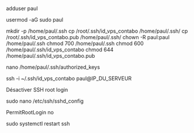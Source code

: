 adduser paul

usermod -aG sudo paul


mkdir -p /home/paul/.ssh
cp /root/.ssh/id_vps_contabo /home/paul/.ssh/
cp /root/.ssh/id_vps_contabo.pub /home/paul/.ssh/
chown -R paul:paul /home/paul/.ssh
chmod 700 /home/paul/.ssh
chmod 600 /home/paul/.ssh/id_vps_contabo
chmod 644 /home/paul/.ssh/id_vps_contabo.pub


nano /home/paul/.ssh/authorized_keys


ssh -i ~/.ssh/id_vps_contabo paul@IP_DU_SERVEUR

Désactiver SSH root login

sudo nano /etc/ssh/sshd_config

PermitRootLogin no

sudo systemctl restart ssh
